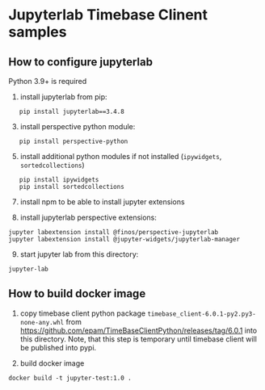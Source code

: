 # Jupyterlab Timebase Clinent samples

## How to configure jupyterlab

Python 3.9+ is required

1) install jupyterlab from pip:
```
   pip install jupyterlab==3.4.8
```

3) install perspective python module:
```
   pip install perspective-python
```

5) install additional python modules if not installed (`ipywidgets`, `sortedcollections`)
```
   pip install ipywidgets
   pip install sortedcollections
```

7) install npm to be able to install jupyter extensions

8) install jupyterlab perspective extensions:
```
jupyter labextension install @finos/perspective-jupyterlab
jupyter labextension install @jupyter-widgets/jupyterlab-manager
```

9) start jupyter lab from this directory:
```
jupyter-lab
```

## How to build docker image

1) copy timebase client python package `timebase_client-6.0.1-py2.py3-none-any.whl`
from https://github.com/epam/TimeBaseClientPython/releases/tag/6.0.1 into this directory.
Note, that this step is temporary until timebase client will be published into pypi.

2) build docker image
```
docker build -t jupyter-test:1.0 .
```
